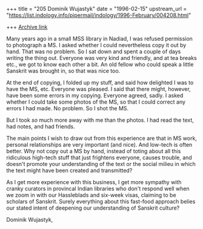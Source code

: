 +++
title = "205 Dominik Wujastyk"
date = "1996-02-15"
upstream_url = "https://list.indology.info/pipermail/indology/1996-February/004208.html"

+++
[Archive link](https://list.indology.info/pipermail/indology/1996-February/004208.html)


Many years ago in a small MSS library in Nadiad, I was refused
permission to photograph a MS.  I asked whether I could nevertheless
copy it out by hand.  That was no problem.  So I sat down and spent a
couple of days writing the thing out.  Everyone was very kind and
friendly, and at tea breaks etc., we got to know each other a bit.  An
old fellow who could speak a little Sanskrit was brought in, so that was
nice too.

At the end of copying, I folded up my stuff, and said how delighted I
was to have the MS, etc.  Everyone was pleased.  I said that there
might, however, have been some errors in my copying.  Everyone agreed,
sadly.  I asked whether I could take some photos of the MS, so that I
could correct any errors I had made.  No problem.  So I shot the MS.

But I took *so* much more away with me than the photos.  I had read the
text, had notes, and had friends.


The main points I wish to draw out from this experience are that in MS
work, personal relationships are very important (and nice).  And
low-tech is often better.  Why not copy out a MS by hand, instead of
toting about all this ridiculous high-tech stuff that just frightens
everyone, causes trouble, and doesn't promote your understanding of the
text or the social milieu in which the text might have been created and
transmitted?

As I get more experience with this business, I get more sympathy with
cranky curators in provincal Indian libraries who don't respond well
when we zoom in with our Hassleblads and six-week visas, claiming to be
scholars of Sanskrit. Surely everything about this fast-food approach
belies our stated intent of deepening our understanding of Sanskrit
culture?

Dominik Wujastyk,





